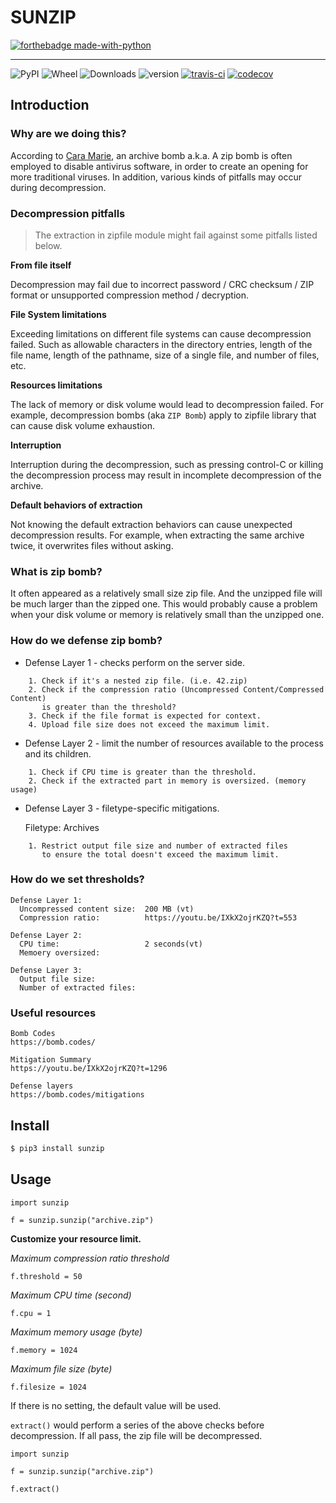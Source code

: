 # SUNZIP

[![forthebadge made-with-python](http://ForTheBadge.com/images/badges/made-with-python.svg)](https://www.python.org/)

---
![PyPI](https://img.shields.io/pypi/pyversions/sunzip.svg)
![Wheel](https://img.shields.io/pypi/wheel/sunzip.svg)
![Downloads](https://img.shields.io/pypi/dm/sunzip.svg)
![version](https://img.shields.io/pypi/v/sunzip.svg)
[![travis-ci](https://travis-ci.org/twbgc/sunzip.svg?branch=master)](https://travis-ci.org/twbgc/sunzip)
[![codecov](https://codecov.io/gh/twbgc/sunzip/branch/master/graph/badge.svg)](https://codecov.io/gh/twbgc/sunzip)

## Introduction

### Why are we doing this?

According to [Cara Marie](https://youtu.be/IXkX2ojrKZQ?t=331), an archive bomb a.k.a. A zip bomb is often employed to disable antivirus software, in order to create an opening for more traditional viruses. In addition, various kinds of pitfalls may occur during decompression.

### Decompression pitfalls

> The extraction in zipfile module might fail against some pitfalls listed below.

**From file itself**
 
Decompression may fail due to incorrect password / CRC checksum / ZIP format or
unsupported compression method / decryption.

**File System limitations**
 
Exceeding limitations on different file systems can cause decompression failed.
Such as allowable characters in the directory entries, length of the file name,
length of the pathname, size of a single file, and number of files, etc.

**Resources limitations**
 
The lack of memory or disk volume would lead to decompression failed. 
For example, decompression bombs (aka `ZIP Bomb`) apply to zipfile library 
that can cause disk volume exhaustion.

**Interruption**
 
Interruption during the decompression, such as pressing control-C or killing the
decompression process may result in incomplete decompression of the archive.

**Default behaviors of extraction**

Not knowing the default extraction behaviors can cause unexpected decompression results.
For example, when extracting the same archive twice, it overwrites files without asking.

### What is zip bomb?
It often appeared as a relatively small size zip file. And the unzipped file will be much larger than the zipped one.
This would probably cause a problem when your disk volume or memory is relatively small than the unzipped one.

### How do we defense zip bomb?

* Defense Layer 1 - checks perform on the server side.

```
    1. Check if it's a nested zip file. (i.e. 42.zip)
    2. Check if the compression ratio (Uncompressed Content/Compressed Content) 
       is greater than the threshold?
    3. Check if the file format is expected for context.
    4. Upload file size does not exceed the maximum limit. 
```

* Defense Layer 2 - limit the number of resources available to the process and its children.

```
    1. Check if CPU time is greater than the threshold.
    2. Check if the extracted part in memory is oversized. (memory usage)
```
  
* Defense Layer 3 - filetype-specific mitigations.

  Filetype: Archives
```
    1. Restrict output file size and number of extracted files 
       to ensure the total doesn't exceed the maximum limit.
```

### How do we set thresholds?

  ```
  Defense Layer 1:
    Uncompressed content size:  200 MB (vt)
    Compression ratio:          https://youtu.be/IXkX2ojrKZQ?t=553
  
  Defense Layer 2:
    CPU time:                   2 seconds(vt)
    Memoery oversized:
    
  Defense Layer 3:
    Output file size:
    Number of extracted files:
  ```

### Useful resources

  ```
  Bomb Codes
  https://bomb.codes/
  
  Mitigation Summary
  https://youtu.be/IXkX2ojrKZQ?t=1296
  
  Defense layers
  https://bomb.codes/mitigations
  ```


## Install


```bash
$ pip3 install sunzip
```


## Usage

```python=
import sunzip

f = sunzip.sunzip("archive.zip")
```


**Customize your resource limit.**

*Maximum compression ratio threshold*
```python=
f.threshold = 50
```
*Maximum CPU time (second)*
```python=
f.cpu = 1
```
*Maximum memory usage (byte)*
```python=
f.memory = 1024
```
*Maximum file size (byte)*
```python=
f.filesize = 1024
```

If there is no setting, the default value will be used.

`extract()` would perform a series of the above checks before decompression. If all pass, the zip file will be decompressed.

```python=
import sunzip

f = sunzip.sunzip("archive.zip")

f.extract()
```
